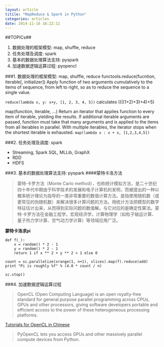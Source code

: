 ```yaml
---
layout: article
titile: "MapReduce & Spark in Python"
categories: articles
date: 2014-11-16 16:22:11
---
```

##TOPICs##
1. 数据处理的框架模型: map, shuffle, reduce
2. 任务处理及调度: spark
3. 基本的数据处理算法支持: pyspark
4. 加速数据逻辑运算过程: pyopencl

###1. 数据处理的框架模型: map, shuffle, reduce
functools.reduce(fucntion, iterable[, initializer])
Apply function of two arguments cumulatively to the items of sequence, from left to right, so as to reduce the sequence to a single value.  

`reduce(lambda x, y: x+y, [1, 2, 3, 4, 5])` calculates ((((1+2)+3)+4)+5)

map(function, iterable, ...)
Return an iterator that applies function to every item of iterable, yielding the results. If additional iterable arguments are passed, function must take that many arguments and is applied to the items from all iterables in parallel. With multiple iterables, the iterator stops when the shortest iterable is exhausted.
`map(lambda x : x + x, [1,2,3,4,5])`

###2. 任务处理及调度: spark
* Streaming, Spark SQL, MLLib, GraphX
* RDD
* HDFS

###3. 基本的数据处理算法支持: pyspark
####蒙特卡洛方法
>蒙特·卡罗方法（Monte Carlo method），也称统计模拟方法，是二十世纪四十年代中期由于科学技术的发展和电子计算机的发明，而被提出的一种以概率统计理论为指导的一类非常重要的数值计算方法。是指使用随机数（或更常见的伪随机数）来解决很多计算问题的方法。用统计方法把模型的数字特征估计出来，从而得到实际问题的数值解。与它对应的是确定性算法。蒙特·卡罗方法在金融工程学，宏观经济学，计算物理学（如粒子输运计算、量子热力学计算、空气动力学计算）等领域应用广泛。

**蒙特卡洛求pi**

    def f(_):
        x = random() * 2 - 1
        y = random() * 2 - 1
        return 1 if x ** 2 + y ** 2 < 1 else 0

    count = sc.parallelize(xrange(1, n+1), slices).map(f).reduce(add)
    print "Pi is roughly %f" % (4.0 * count / n)

    sc.stop()

###4.  加速数据逻辑运算过程

>OpenCL (Open Computing Language) is an open royalty-free standard for general purpose parallel programming across CPUs, GPUs and other processors, giving software developers portable and efficient access to the power of these heterogeneous processing platforms.  

[Tutorials for OpenCL in Chinese](http://www.cnblogs.com/mikewolf2002/archive/2012/01/30/2332356.html)
>PyOpenCL lets you access GPUs and other massively parallel compute devices from Python.
